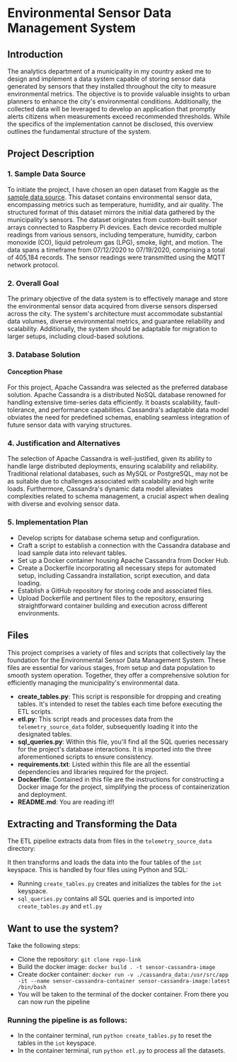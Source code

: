 # Environmental Sensor Data Management System

## Introduction

The analytics department of a municipality in my country  asked me to  design and implement a data system capable of storing  sensor data generated by sensors that they installed throughout the city to measure environmental metrics.  The objective is to provide valuable insights to urban planners to enhance the city's environmental conditions. Additionally, the collected data will be leveraged to develop an application that promptly alerts citizens when measurements exceed recommended thresholds. While the specifics of the implementation cannot be disclosed, this overview outlines the fundamental structure of the system.

## Project Description

### 1. Sample Data Source

To initiate the project, I have chosen an open dataset from Kaggle as the [sample data source](https://www.kaggle.com/datasets/garystafford/environmental-sensor-data-132k). This dataset contains environmental sensor data, encompassing metrics such as temperature, humidity, and air quality. The structured format of this dataset mirrors the initial data gathered by the municipality's sensors. The dataset originates from custom-built sensor arrays connected to Raspberry Pi devices. Each device recorded multiple readings from various sensors, including temperature, humidity, carbon monoxide (CO), liquid petroleum gas (LPG), smoke, light, and motion. The data spans a timeframe from 07/12/2020 to 07/19/2020, comprising a total of 405,184 records. The sensor readings were transmitted using the MQTT network protocol. 



### 2. Overall Goal

The primary objective of the data system is to effectively manage and store the environmental sensor data acquired from diverse sensors dispersed across the city. The system's architecture must accommodate substantial data volumes, diverse environmental metrics, and guarantee reliability and scalability. Additionally, the system should be adaptable for migration to larger setups, including cloud-based solutions.

### 3. Database Solution

####  Conception Phase

For this project, Apache Cassandra was selected as the preferred database solution. Apache Cassandra is a distributed NoSQL database renowned for handling extensive time-series data efficiently. It boasts scalability, fault-tolerance, and performance capabilities. Cassandra's adaptable data model obviates the need for predefined schemas, enabling seamless integration of future sensor data with varying structures.

### 4. Justification and Alternatives

The selection of Apache Cassandra is well-justified, given its ability to handle large distributed deployments, ensuring scalability and reliability. Traditional relational databases, such as MySQL or PostgreSQL, may not be as suitable due to challenges associated with scalability and high write loads. Furthermore, Cassandra's dynamic data model alleviates complexities related to schema management, a crucial aspect when dealing with diverse and evolving sensor data.

### 5. Implementation Plan

- Develop scripts for database schema setup and configuration.
- Craft a script to establish a connection with the Cassandra database and load sample data into relevant tables.
- Set up a Docker container housing Apache Cassandra from Docker Hub.
- Create a Dockerfile incorporating all necessary steps for automated setup, including Cassandra installation, script execution, and data loading.
- Establish a GitHub repository for storing code and associated files.
- Upload Dockerfile and pertinent files to the repository, ensuring straightforward container building and execution across different environments.


## Files

This project comprises a variety of files and scripts that collectively lay the foundation for the Environmental Sensor Data Management System. These files are essential for various stages, from setup and data population to smooth system operation. Together, they offer a comprehensive solution for efficiently managing the municipality's environmental data.

- **create_tables.py**: This script is responsible for dropping and creating tables. It's intended to reset the tables each time before executing the ETL scripts.
- **etl.py**: This script reads and processes data from the `telemetry_source_data` folder, subsequently loading it into the designated tables.
- **sql_queries.py**: Within this file, you'll find all the SQL queries necessary for the project's database interactions. It is imported into the three aforementioned scripts to ensure consistency.
- **requirements.txt**: Listed within this file are all the essential dependencies and libraries required for the project.
- **Dockerfile**: Contained in this file are the instructions for constructing a Docker image for the project, simplifying the process of containerization and deployment.
- **README.md**: You are reading it!!


## Extracting and Transforming the Data

The ETL pipeline extracts data from files in the `telemetry_source_data` directory:

It then transforms and loads the data into the four tables of the `iot` keyspace. This is handled by four files using Python and SQL:

* Running `create_tables.py` creates and initializes the tables for the `iot` keyspace.
* `sql_queries.py` contains all SQL queries and is imported into `create_tables.py` and `etl.py`

## Want to use the system?

Take the following steps:

* Clone the repository: `git clone repo-link`
* Build the docker image: `docker build . -t sensor-cassandra-image`
* Create docker container: `docker run -v ./cassandra_data:/usr/src/app -it --name sensor-cassandra-container sensor-cassandra-image:latest /bin/bash`
* You will be taken to the terminal of the docker container. From there you can now run the pipeline

### Running the pipeline is as follows:

* In the container terminal, run `python create_tables.py` to reset the tables in the `iot` keyspace.
* In the container terminal, run `python etl.py` to process all the datasets.



